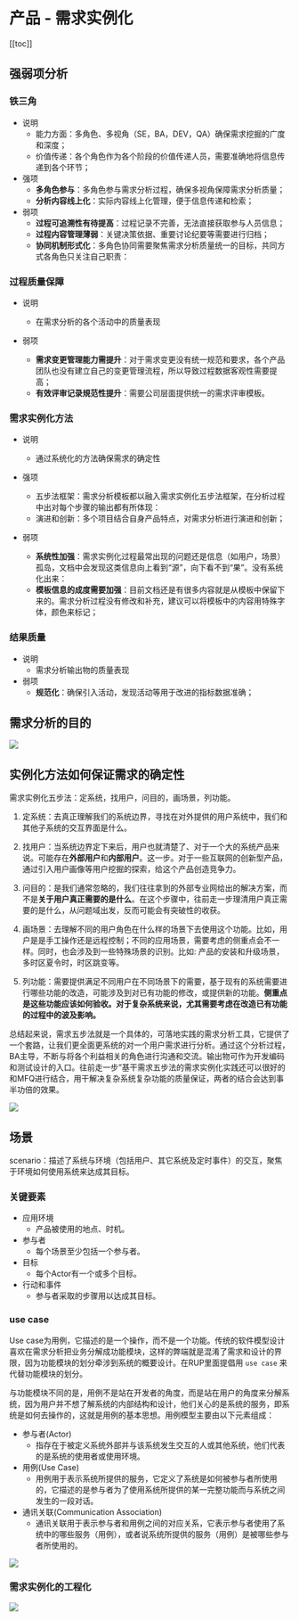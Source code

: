 # 产品 - 需求实例化

[[toc]]

## 强弱项分析

### 铁三角

* 说明
    * 能力方面：多角色、多视角（SE，BA，DEV，QA）确保需求挖掘的广度和深度；
    * 价值传递：各个角色作为各个阶段的价值传递人员，需要准确地将信息传递到各个环节；
* 强项
    * **多角色参与**：多角色参与需求分析过程，确保多视角保障需求分析质量；
    * **分析内容线上化**：实际内容线上化管理，便于信息传递和检索；
* 弱项
    * **过程可追溯性有待提高**：过程记录不完善，无法直接获取参与人员信息；
    * **过程内容管理薄弱**：关键决策依据、重要讨论纪要等需要进行归档；
    * **协同机制形式化**：多角色协同需要聚焦需求分析质量统一的目标，共同方式各角色只关注自己职责：

### 过程质量保障


* 说明
    * 在需求分析的各个活动中的质量表现

* 弱项
    * **需求变更管理能力需提升**：对于需求变更没有统一规范和要求，各个产品团队也没有建立自己的变更管理流程，所以导致过程数据客观性需要提高；
    * **有效评审记录規范性提升**：需要公司层面提供统一的需求评审模板。

### 需求实例化方法

* 说明
    * 通过系统化的方法确保需求的确定性
* 强项
    * 五步法框架：需求分析模板都以融入需求实例化五步法框架，在分析过程中出对每个步骤的输出都有所体现：
    * 演进和创新：多个项目结合自身产品特点，对需求分析进行演进和创新；

* 弱项
    * **系统性加强**：需求实例化过程最常出现的问题还是信息（如用户，场景）孤岛，文档中会发现这类信息向上看到“源”，向下看不到“果”。没有系统化出来：
    * **模板信息的成度需要加强**：目前文档还是有很多内容就是从模板中保留下来的。需求分析过程没有修改和补充，建议可以将模板中的内容用特殊字体，颜色来标记；

### 结果质量

* 说明
    * 需求分析输出物的质量表现
* 弱项
    * **规范化**：确保引入活动，发现活动等用于改进的指标数据准确；

## 需求分析的目的

![](/_images/grow/product/需求分析的目的.png)

## 实例化方法如何保证需求的确定性

需求实例化五步法：定系统，找用户，问目的，画场景，列功能。

1. 定系统：去真正理解我们的系统边界，寻找在对外提供的用户系统中，我们和其他子系统的交互界面是什么。

2. 找用户：当系统边界定下来后，用户也就清楚了、对于一个大的系统产品来说。可能存在**外部用户**和**内部用户**。这一步。对于一些互联网的创新型产品，通过引入用户画像等用户挖掘的探索，给这个产品创造竞争力。

3. 问目的：是我们通常忽略的，我们往往拿到的外部专业网给出的解决方案，而不是**关于用户真正需要的是什么**。在这个步骤中，往前走一步理清用户真正需要的是什么，从问题域出发，反而可能会有突破性的收获。

4. 画场景：去理解不同的用户角色在什么样的场景下去使用这个功能。比如，用户是是手工操作还是远程控制；不同的应用场景，需要考虑的侧重点会不一样。同时，也会涉及到一些特殊场景的识别。比如: 产品的安装和升级场景，多时区夏令时，时区跳变等。

5. 列功能：需要提供满足不同用户在不同场景下的需要，基于现有的系统需要进行哪些功能的改造，可能涉及到对已有功能的修改，或提供新的功能。**侧重点是这些功能应该如何验收。对于复杂系统来说，尤其需要考虑在改造已有功能的过程中的波及影响。**

总结起来说，需求五步法就是一个具体的，可落地实践的需求分析工具，它提供了一个套路，让我们更全面更系统的对一个用户需求进行分析。通过这个分析过程，BA主导，不断与将各个利益相关的角色进行沟通和交流。输出物可作为开发编码和测试设计的入口。往前走一步”基干需求五步法的需求实例化实践还可以很好的和MFQ进行结合，用干解决复杂系统复杂功能的质量保证，两者的结合会达到事半功倍的效果。

![](/_images/grow/product/实例化方法如何保证需求的确定性.png)

## 场景

scenario：描述了系统与环境（包括用户、其它系统及定时事件）的交互，聚焦于环境如何使用系统来达成其目标。

### 关键要素

* 应用环境
    * 产品被使用的地点、时机。
* 参与者
    * 每个场景至少包括一个参与者。
* 目标
    * 每个Actor有一个或多个目标。
* 行动和事件
    * 参与者采取的步骤用以达成其目标。

### use case

Use case为用例，它描述的是一个操作，而不是一个功能。传统的软件模型设计喜欢在需求分析把业务分解成功能模块，这样的弊端就是混淆了需求和设计的界限，因为功能模块的划分牵涉到系统的概要设计。在RUP里面提倡用 `use case` 来代替功能模块的划分。

与功能模块不同的是，用例不是站在开发者的角度，而是站在用户的角度来分解系统，因为用户并不想了解系统的内部结构和设计，他们关心的是系统的服务，即系统是如何去操作的，这就是用例的基本思想。用例模型主要由以下元素组成：

* 参与者(Actor)
  * 指存在于被定义系统外部并与该系统发生交互的人或其他系统，他们代表的是系统的使用者或使用环境。
* 用例(Use Case)
  * 用例用于表示系统所提供的服务，它定义了系统是如何被参与者所使用的，它描述的是参与者为了使用系统所提供的某一完整功能而与系统之间发生的一段对话。
* 通讯关联(Communication Association)
  * 通讯关联用于表示参与者和用例之间的对应关系，它表示参与者使用了系统中的哪些服务（用例），或者说系统所提供的服务（用例）是被哪些参与者所使用的。

![](/_images/grow/product/图书借阅用例图.png)

### 需求实例化的工程化

![](/_images/grow/product/需求实例化的工程化.png)
